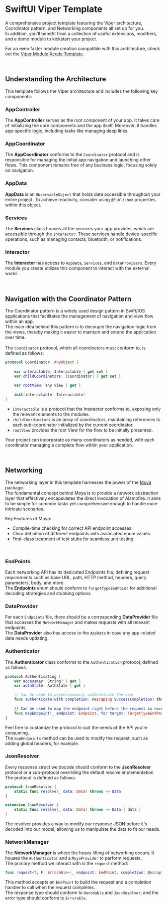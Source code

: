 # SwiftUI Viper Template

A comprehensive project template featuring the Viper architecture, Coordinator pattern, and Networking components all set up for you.<br/>
In addition, you'll benefit from a collection of useful extensions, modifiers, and a demo module to kickstart your project.

For an even faster module creation compatible with this architecture, check out the [Viper Module Xcode Template](https://github.com/TelemTobi/Viper-Module-Xcode-Template.git).

<br/>

## Understanding the Architecture

This template follows the Viper architecture and includes the following key components:

### AppController
The **AppController** serves as the root component of your app. It takes care of initializing the core components and the app itself. Moreover, it handles app-specific logic, including tasks like managing deep links.

### AppCoordinator
The **AppCoordinator** conforms to the `Coordinator` protocol and is responsible for managing the initial app navigation and launching other flows. This component remains free of any business logic, focusing solely on navigation.

### AppData
**AppData** is an `ObservableObject` that holds data accessible throughout your entire project. To achieve reactivity, consider using `@Published` properties within this object.

### Services
The **Services** class houses all the services your app provides, which are accessible through the `Interactor`. These services handle device-specific operations, such as managing contacts, bluetooth, or notifications.

### Interactor
The **Interactor** has access to `AppData`, `Services`, and `DataProviders`. Every module you create utilizes this component to interact with the external world.

<br/>

## Navigation with the Coordinator Pattern

The Coordinator pattern is a widely used design pattern in Swift/iOS applications that facilitates the management of navigation and view flow within an app.<br/>
The main idea behind this pattern is to decouple the navigation logic from the views, thereby making it easier to maintain and extend the application over time.
<br/><br/>
The `Coordinator` protocol, which all coordinators must conform to, is defined as follows:
```swift
protocol Coordinator: AnyObject {
    
    var interactable: Interactable { get set }
    var childCoordinators: [Coordinator] { get set }
    
    var rootView: any View { get }
    
    init(interactable: Interactable)
}
```
- `Interactable` is a protocol that the Interactor conforms to, exposing only the relevant elements to the modules.
- `childCoordinators` is an array of coordinators, maintaining references to each sub-coordinator initialized by the current coordinator.
- `rootView` provides the root View for the flow to be initially presented.

Your project can incorporate as many coordinators as needed, with each coordinator managing a complete flow within your application.

<br/>

## Networking

The networking layer in this template harnesses the power of the [Moya](https://github.com/Moya/Moya) package.<br/>
The fundamental concept behind Moya is to provide a network abstraction layer that effectively encapsulates the direct invocation of Alamofire. It aims to be simple for common tasks yet comprehensive enough to handle more intricate scenarios.

Key Features of Moya:

- Compile-time checking for correct API endpoint accesses.
- Clear definition of different endpoints with associated enum values.
- First-class treatment of test stubs for seamless unit testing.

<br/>

### EndPoints
Each networking API has its dedicated Endpoints file, defining request requirements such as base URL, path, HTTP method, headers, query parameters, body, and more.<br/>
The **Endpoints** enum should conform to `TargetTypeEndPoint` for additional decoding strategies and stubbing options.

### DataProvider
For each `Endpoints` file, there should be a corresponding **DataProvider** file that accesses the `NetworkManager` and makes requests with all relevant endpoints.<br/>
The **DataProvider** also has access to the `AppData` in case any app-related data needs updating.

### Authenticator
The **Authenticator** class conforms to the `Authentication` protocol, defined as follows:
```swift
protocol Authenticating {
    var accessKey: String? { get }
    var authState: AuthState { get }

    // Can be used to asynchronously authenticate the user
    func authenticate(with completion: @escaping SuccessCompletion) throws
    
    // Can be used to map the endpoint right before the request is excecuted
    func mapEndpoint(_ endpoint: Endpoint, for target: TargetTypeEndPoint) -> Endpoint
}
```
Feel free to customize the protocol to suit the needs of the API you're consuming.<br/>
The `mapEndpoints` method can be used to modify the request, such as adding global headers, for example.

### JsonResolver
Every response struct we decode should conform to the **JsonResolver** protocol or a sub-protocol overriding the default resolve implementation.<br/>
The protocol is defined as follows:
```swift
protocol JsonResolver {
    static func resolve(_ data: Data) throws -> Data
}

extension JsonResolver {
    static func resolve(_ data: Data) throws -> Data { data }
}
```
The resolver provides a way to modify our response JSON before it's decoded into our model, allowing us to manipulate the data to fit our needs.

### NetworkManager
The **NetworkManager** is where the heavy lifting of networking occurs. It houses the `Authenticator` and a `MoyaProvider` to perform requests.<br/>
The primary method we interact with is the `request` method:
```swift
func request<T, F: Errorable>(_ endpoint: EndPoint, completion: @escaping (Result<T, F>) -> Void) where T: Decodable, T: JsonResolver
```
This method accepts an `EndPoint` to build the request and a completion handler to call when the request completes.<br/>
The response type should conform to `Decodable` and `JsonResolver`, and the error type should conform to `Errorable`.
